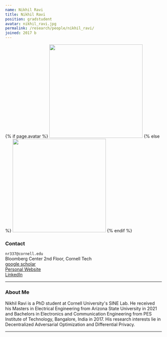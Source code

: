 ```yaml
---
name: Nikhil Ravi
title: Nikhil Ravi
position: gradstudent
avatar: nikhil_ravi.jpg
permalink: /research/people/nikhil_ravi/
joined: 2017 b
---
```


{% if page.avatar %}
<img width="300" src="{{site.baseurl}}/images/people/{{page.avatar}}" data-action="zoom">
{% else %}
<img width="300" src="https://evansheline.com/wp-content/uploads/2011/02/facebook-Storm-Trooper.jpg"  data-action="zoom">
{% endif %}

### Contact

<i class="fa fa-envelope-o"></i>  `nr337@cornell.edu`<br>
<i class="fa fa-building"></i> Bloomberg Center 2nd Floor, Cornell Tech <br>
<i class="fa fa-google"></i> [google scholar](https://scholar.google.com/citations?user=Ka5q7nIAAAAJ&hl=en) <br>
<i class="fa fa-bar-chart"></i> [Personal Website](https://nikhil-ravi.github.io/)  <br>
<i class="fa fa-linkedin"></i> [LinkedIn](https://www.linkedin.com/in/nikhil--ravi)  <br>
 

<hr>

### About Me

Nikhil Ravi is a PhD student at Cornell University's SINE Lab. He received his Masters in Electrical Engineering from Arizona State University in 2021 and Bachelors in Electronics and Communication Engineering from PES Institute of Technology, Bangalore, India in 2017. His research interests lie in Decentralized Adversarial Optimization and Differential Privacy.
<hr>